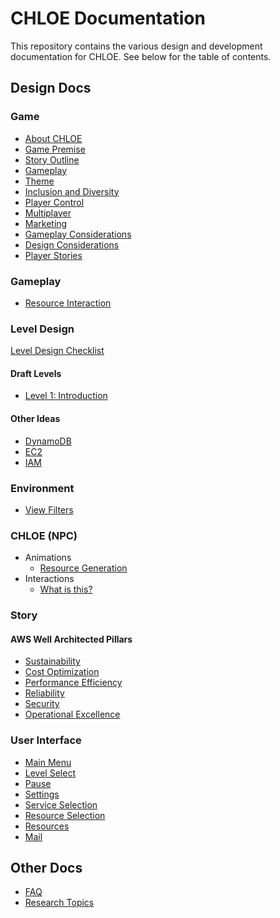 # CHLOE Documentation

This repository contains the various design and development documentation for
CHLOE. See below for the table of contents.

## Design Docs

### Game

- [About CHLOE](./design-docs/01-about.md)
- [Game Premise](./design-docs/02-premise.md)
- [Story Outline](./design-docs/03-story.md)
- [Gameplay](./design-docs/04-gameplay.md)
- [Theme](./design-docs/05-theme.md)
- [Inclusion and Diversity](./design-docs/06-inclusion.md)
- [Player Control](./design-docs/07-control.md)
- [Multiplayer](./design-docs/08-multiplayer.md)
- [Marketing](./design-docs/09-marketing.md)
- [Gameplay Considerations](./design-docs/10-gameplay-considerations.md)
- [Design Considerations](./design-docs/11-design-considerations.md)
- [Player Stories](./design-docs/12-player-stories.md)

### Gameplay

- [Resource Interaction](./design/gameplay/resources.md)

### Level Design

[Level Design Checklist](./level-design/00-level-design-checklist.md)

#### Draft Levels

- [Level 1: Introduction](./level-design/01-introduction.md)

#### Other Ideas

- [DynamoDB](./level-design/tbd-dynamodb.md)
- [EC2](./level-design/tbd-ec2.md)
- [IAM](./level-design/tbd-iam.md)

### Environment

- [View Filters](./design/environment/view-filters.md)

### CHLOE (NPC)

- Animations
  - [Resource Generation](./design/chloe-npc/animations/resource-generation.md)
- Interactions
  - [What is this?](./design/chloe-npc/interactions/what-is-this.md)

### Story

#### AWS Well Architected Pillars

- [Sustainability](./design/story/aws-well-architected/sustainability.md)
- [Cost Optimization](./design/story/aws-well-architected/cost-optimization.md)
- [Performance Efficiency](./design/story/aws-well-architected/performance-efficiency.md)
- [Reliability](./design/story/aws-well-architected/reliability.md)
- [Security](./design/story/aws-well-architected/security.md)
- [Operational Excellence](./design/story/aws-well-architected/operational-excellence.md)

### User Interface

- [Main Menu](./design/user-interface/main-menu.md)
- [Level Select](./design/user-interface/level-select.md)
- [Pause](./design/user-interface/pause.md)
- [Settings](./design/user-interface/settings.md)
- [Service Selection](./design/user-interface/service-select.md)
- [Resource Selection](./design/user-interface/resource-select.md)
- [Resources](./design/user-interface/resources.md)
- [Mail](./design/user-interface/mail.md)

## Other Docs

- [FAQ](FAQ.md)
- [Research Topics](./design/research/research.md)
